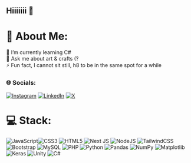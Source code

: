 ## Hiiiiiii 👋

# 💫 About Me:
🌱 I’m currently learning C#<br>💬 Ask me about art & crafts (?<br>⚡ Fun fact, I cannot sit still, h8 to be in the same spot for a while

### 🌐 Socials:
[![Instagram](https://img.shields.io/badge/Instagram-%23E4405F.svg?logo=Instagram&logoColor=white)](https://instagram.com/emfridorcherry) [![LinkedIn](https://img.shields.io/badge/LinkedIn-%230077B5.svg?logo=linkedin&logoColor=white)](https://linkedin.com/in/https://www.linkedin.com/in/rocio-marcos-dev/) [![X](https://img.shields.io/badge/X-black.svg?logo=X&logoColor=white)](https://x.com/https://x.com/EmfCherry) 

# 💻 Stack:
![JavaScript](https://img.shields.io/badge/javascript-%23323330.svg?style=flat-square&logo=javascript&logoColor=%23F7DF1E)![CSS3](https://img.shields.io/badge/css3-%231572B6.svg?style=flat-square&logo=css3&logoColor=white) ![HTML5](https://img.shields.io/badge/html5-%23E34F26.svg?style=flat-square&logo=html5&logoColor=white) ![Next JS](https://img.shields.io/badge/Next-black?style=flat-square&logo=next.js&logoColor=white) ![NodeJS](https://img.shields.io/badge/node.js-6DA55F?style=flat-square&logo=node.js&logoColor=white) ![TailwindCSS](https://img.shields.io/badge/tailwindcss-%2338B2AC.svg?style=flat-square&logo=tailwind-css&logoColor=white) ![Bootstrap](https://img.shields.io/badge/bootstrap-%238511FA.svg?style=flat-square&logo=bootstrap&logoColor=white) ![MySQL](https://img.shields.io/badge/mysql-4479A1.svg?style=flat-square&logo=mysql&logoColor=white) ![PHP](https://img.shields.io/badge/php-%23777BB4.svg?style=flat-square&logo=php&logoColor=white)  ![Python](https://img.shields.io/badge/python-3670A0?style=flat-square&logo=python&logoColor=ffdd54)  ![Pandas](https://img.shields.io/badge/pandas-%23150458.svg?style=flat-square&logo=pandas&logoColor=white) ![NumPy](https://img.shields.io/badge/numpy-%23013243.svg?style=flat-square&logo=numpy&logoColor=white) ![Matplotlib](https://img.shields.io/badge/Matplotlib-%23ffffff.svg?style=flat-square&logo=Matplotlib&logoColor=black) ![Keras](https://img.shields.io/badge/Keras-%23D00000.svg?style=flat-square&logo=Keras&logoColor=white) ![Unity](https://img.shields.io/badge/unity-%23000000.svg?style=flat-square&logo=unity&logoColor=white) ![C#](https://img.shields.io/badge/c%23-%23239120.svg?style=flat-square&logo=csharp&logoColor=white) 

<!-- Proudly created with GPRM ( https://gprm.itsvg.in ) -->
